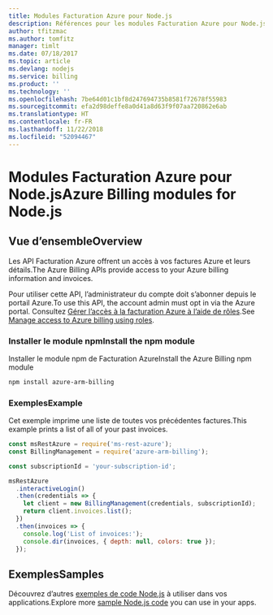 ```yaml
---
title: Modules Facturation Azure pour Node.js
description: Références pour les modules Facturation Azure pour Node.js
author: tfitzmac
ms.author: tomfitz
manager: timlt
ms.date: 07/18/2017
ms.topic: article
ms.devlang: nodejs
ms.service: billing
ms.product: ''
ms.technology: ''
ms.openlocfilehash: 7be64d01c1bf8d247694735b8581f72678f55983
ms.sourcegitcommit: efa2d98deffe8a0d41a8d63f9f07aa720862e6ab
ms.translationtype: HT
ms.contentlocale: fr-FR
ms.lasthandoff: 11/22/2018
ms.locfileid: "52094467"
---
```

# <a name="azure-billing-modules-for-nodejs"></a><span data-ttu-id="16e56-103">Modules Facturation Azure pour Node.js</span><span class="sxs-lookup"><span data-stu-id="16e56-103">Azure Billing modules for Node.js</span></span>

## <a name="overview"></a><span data-ttu-id="16e56-104">Vue d’ensemble</span><span class="sxs-lookup"><span data-stu-id="16e56-104">Overview</span></span>
<span data-ttu-id="16e56-105">Les API Facturation Azure offrent un accès à vos factures Azure et leurs détails.</span><span class="sxs-lookup"><span data-stu-id="16e56-105">The Azure Billing APIs provide access to your Azure billing information and invoices.</span></span>

<span data-ttu-id="16e56-106">Pour utiliser cette API, l’administrateur du compte doit s’abonner depuis le portail Azure.</span><span class="sxs-lookup"><span data-stu-id="16e56-106">To use this API, the account admin must opt in via the Azure portal.</span></span> <span data-ttu-id="16e56-107">Consultez [Gérer l’accès à la facturation Azure à l’aide de rôles](https://docs.microsoft.com/azure/billing/billing-manage-access).</span><span class="sxs-lookup"><span data-stu-id="16e56-107">See [Manage access to Azure billing using roles](https://docs.microsoft.com/azure/billing/billing-manage-access).</span></span>

### <a name="install-the-npm-module"></a><span data-ttu-id="16e56-108">Installer le module npm</span><span class="sxs-lookup"><span data-stu-id="16e56-108">Install the npm module</span></span> 

<span data-ttu-id="16e56-109">Installer le module npm de Facturation Azure</span><span class="sxs-lookup"><span data-stu-id="16e56-109">Install the Azure Billing npm module</span></span> 

```bash
npm install azure-arm-billing
```
### <a name="example"></a><span data-ttu-id="16e56-110">Exemples</span><span class="sxs-lookup"><span data-stu-id="16e56-110">Example</span></span> 
 
<span data-ttu-id="16e56-111">Cet exemple imprime une liste de toutes vos précédentes factures.</span><span class="sxs-lookup"><span data-stu-id="16e56-111">This example prints a list of all of your past invoices.</span></span>
 
```javascript 
const msRestAzure = require('ms-rest-azure');
const BillingManagement = require('azure-arm-billing');

const subscriptionId = 'your-subscription-id';

msRestAzure
  .interactiveLogin()
  .then(credentials => {
    let client = new BillingManagement(credentials, subscriptionId);
    return client.invoices.list();
  })
  .then(invoices => {
    console.log('List of invoices:');
    console.dir(invoices, { depth: null, colors: true });
  });
``` 


## <a name="samples"></a><span data-ttu-id="16e56-112">Exemples</span><span class="sxs-lookup"><span data-stu-id="16e56-112">Samples</span></span>

<span data-ttu-id="16e56-113">Découvrez d’autres [exemples de code Node.js](https://azure.microsoft.com/resources/samples/?platform=nodejs) à utiliser dans vos applications.</span><span class="sxs-lookup"><span data-stu-id="16e56-113">Explore more [sample Node.js code](https://azure.microsoft.com/resources/samples/?platform=nodejs) you can use in your apps.</span></span>

